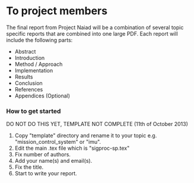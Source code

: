 To project members
==================
The final report from Project Naiad will be a combination of several topic
specific reports that are combined into one large PDF. Each report will include
the following parts:

 * Abstract
 * Introduction
 * Method / Approach
 * Implementation
 * Results
 * Conclusion
 * References
 * Appendices (Optional)

### How to get started
DO NOT DO THIS YET, TEMPLATE NOT COMPLETE  (11th of October 2013)

 1. Copy "template" directory and rename it to your topic e.g.
"mission_control_system" or "imu".
 2. Edit the main .tex file which is "sigproc-sp.tex"
   1. Fix number of authors.
   2. Add your name(s) and email(s).
   3. Fix the title.
 3. Start to write your report.
